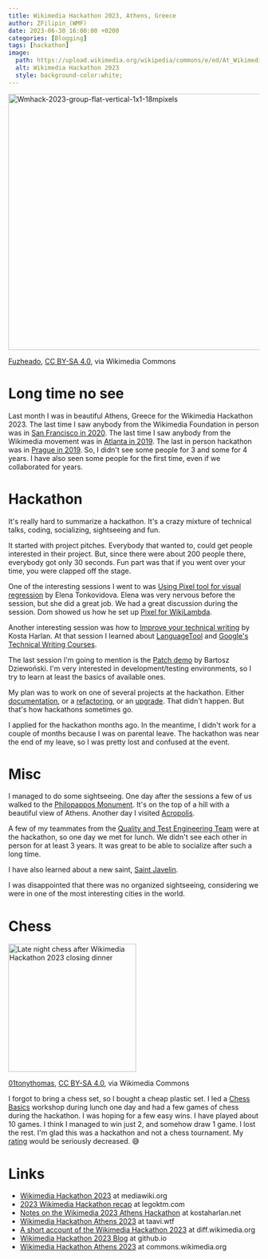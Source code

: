 ```yaml
---
title: Wikimedia Hackathon 2023, Athens, Greece
author: ZFilipin_(WMF)
date: 2023-06-30 16:00:00 +0200
categories: [Blogging]
tags: [hackathon]
image:
  path: https://upload.wikimedia.org/wikipedia/commons/e/ed/At_Wikimedia_Hackathon_Athens_%28MP%29_2023_001_%28cropped%29.jpg
  alt: Wikimedia Hackathon 2023
  style: background-color:white;
---
```

<a title="Fuzheado, CC BY-SA 4.0 &lt;https://creativecommons.org/licenses/by-sa/4.0&gt;, via Wikimedia Commons" href="https://commons.wikimedia.org/wiki/File:Wmhack-2023-group-flat-vertical-1x1-18mpixels.jpg"><img width="512" alt="Wmhack-2023-group-flat-vertical-1x1-18mpixels" src="https://upload.wikimedia.org/wikipedia/commons/thumb/9/9c/Wmhack-2023-group-flat-vertical-1x1-18mpixels.jpg/512px-Wmhack-2023-group-flat-vertical-1x1-18mpixels.jpg"></a>

<a href="https://commons.wikimedia.org/wiki/File:Wmhack-2023-group-flat-vertical-1x1-18mpixels.jpg">Fuzheado</a>, <a href="https://creativecommons.org/licenses/by-sa/4.0">CC BY-SA 4.0</a>, via Wikimedia Commons

# Long time no see

Last month I was in beautiful Athens, Greece for the Wikimedia Hackathon 2023. The last time I saw anybody from the Wikimedia Foundation in person was in [San Francisco in 2020](https://filipin.eu/san-francisco-2020). The last time I saw anybody from the Wikimedia movement was in [Atlanta in 2019](https://filipin.eu/atlanta-2019). The last in person hackathon was in [Prague in 2019](https://filipin.eu/wikimedia-hackathon-2019). So, I didn't see some people for 3 and some for 4 years. I have also seen some people for the first time, even if we collaborated for years.

# Hackathon

It's really hard to summarize a hackathon. It's a crazy mixture of technical talks, coding, socializing, sightseeing and fun.

It started with project pitches. Everybody that wanted to, could get people interested in their project. But, since there were about 200 people there, everybody got only 30 seconds. Fun part was that if you went over your time, you were clapped off the stage.

One of the interesting sessions I went to was [Using Pixel tool for visual regression](https://phabricator.wikimedia.org/T332794) by Elena Tonkovidova. Elena was very nervous before the session, but she did a great job. We had a great discussion during the session. Dom showed us how he set up [Pixel for WikiLambda](https://phabricator.wikimedia.org/T337539).

Another interesting session was how to [Improve your technical writing](https://phabricator.wikimedia.org/T332881) by Kosta Harlan. At that session I learned about [LanguageTool](https://languagetool.org/) and [Google's Technical Writing Courses](https://developers.google.com/tech-writing).

The last session I'm going to mention is the [Patch demo](https://phabricator.wikimedia.org/T337340) by Bartosz Dziewoński. I'm very interested in development/testing environments, so I try to learn at least the basics of available ones.

My plan was to work on one of several projects at the hackathon. Either [documentation](https://phabricator.wikimedia.org/T256239), or a [refactoring](https://phabricator.wikimedia.org/T256626), or an [upgrade](https://phabricator.wikimedia.org/T324685). That didn't happen. But that's how hackathons sometimes go.

I applied for the hackathon months ago. In the meantime, I didn't work for a couple of months because I was on parental leave. The hackathon was near the end of my leave, so I was pretty lost and confused at the event.

# Misc

I managed to do some sightseeing. One day after the sessions a few of us walked to the [Philopappos Monument](https://en.wikipedia.org/wiki/Philopappos_Monument). It's on the top of a hill with a beautiful view of Athens. Another day I visited [Acropolis](https://en.wikipedia.org/wiki/Acropolis_of_Athens).

A few of my teammates from the [Quality and Test Engineering Team](https://www.mediawiki.org/wiki/Wikimedia_Quality_and_Test_Engineering_Team) were at the hackathon, so one day we met for lunch. We didn't see each other in person for at least 3 years. It was great to be able to socialize after such a long time.

I have also learned about a new saint, [Saint Javelin](https://en.wikipedia.org/wiki/Saint_Javelin).

I was disappointed that there was no organized sightseeing, considering we were in one of the most interesting cities in the world.

# Chess

<a title="01tonythomas, CC BY-SA 4.0 &lt;https://creativecommons.org/licenses/by-sa/4.0&gt;, via Wikimedia Commons" href="https://commons.wikimedia.org/wiki/File:Late_night_chess_after_Wikimedia_Hackathon_2023_closing_dinner.jpg"><img width="256" alt="Late night chess after Wikimedia Hackathon 2023 closing dinner" src="https://upload.wikimedia.org/wikipedia/commons/thumb/6/68/Late_night_chess_after_Wikimedia_Hackathon_2023_closing_dinner.jpg/256px-Late_night_chess_after_Wikimedia_Hackathon_2023_closing_dinner.jpg"></a>

<a href="https://commons.wikimedia.org/wiki/File:Late_night_chess_after_Wikimedia_Hackathon_2023_closing_dinner.jpg">01tonythomas</a>, <a href="https://creativecommons.org/licenses/by-sa/4.0">CC BY-SA 4.0</a>, via Wikimedia Commons

I forgot to bring a chess set, so I bought a cheap plastic set. I led a [Chess Basics](https://filipin.eu/chess-basics) workshop during lunch one day and had a few games of chess during the hackathon. I was hoping for a few easy wins. I have played about 10 games. I think I managed to win just 2, and somehow draw 1 game. I lost the rest. I'm glad this was a hackathon and not a chess tournament. My [rating](https://en.wikipedia.org/wiki/Elo_rating_system) would be seriously decreased. 😅

# Links

- [Wikimedia Hackathon 2023](https://www.mediawiki.org/wiki/Wikimedia_Hackathon_2023) at mediawiki.org
- [2023 Wikimedia Hackathon recap](https://blog.legoktm.com/2023/05/31/2023-wikimedia-hackathon-recap.html) at legoktm.com
- [Notes on the Wikimedia 2023 Athens Hackathon](https://www.kostaharlan.net/posts/hackathon-notes/) at kostaharlan.net
- [Wikimedia Hackathon Athens 2023](https://taavi.wtf/posts/wikimedia-hackathon-athens-2023/) at taavi.wtf
- [A short account of the Wikimedia Hackathon 2023](https://diff.wikimedia.org/2023/06/06/a-short-account-of-the-wikimedia-hackathon-2023/) at diff.wikimedia.org
- [Wikimedia Hackathon 2023 Blog](https://wmhack2023.github.io/) at github.io
- [Wikimedia Hackathon Athens 2023](https://commons.wikimedia.org/wiki/Category:Wikimedia_Hackathon_Athens_2023) at commons.wikimedia.org
